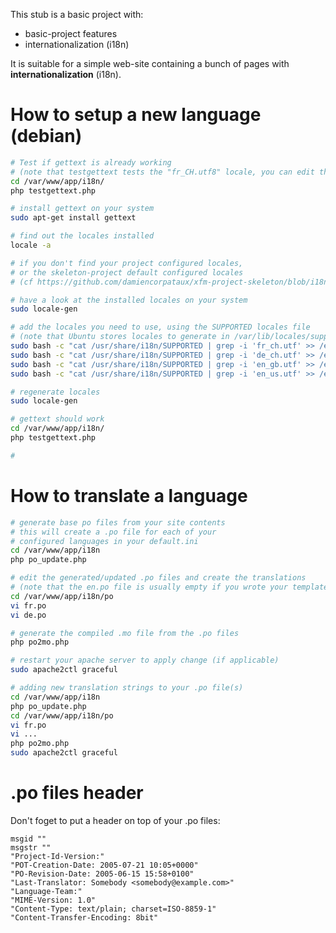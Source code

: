 This stub is a basic project with:

- basic-project features
- internationalization (i18n)

It is suitable for a simple web-site containing a bunch of pages with **internationalization** (i18n).


How to setup a new language (debian)
====================================
```bash
# Test if gettext is already working
# (note that testgettext tests the "fr_CH.utf8" locale, you can edit the script to change it)
cd /var/www/app/i18n/
php testgettext.php

# install gettext on your system
sudo apt-get install gettext

# find out the locales installed
locale -a

# if you don't find your project configured locales,
# or the skeleton-project default configured locales
# (cf https://github.com/damiencorpataux/xfm-project-skeleton/blob/i18n/config/default.ini)

# have a look at the installed locales on your system
sudo locale-gen

# add the locales you need to use, using the SUPPORTED locales file
# (note that Ubuntu stores locales to generate in /var/lib/locales/supported.d/local instead of /etc/locale.gen)
sudo bash -c "cat /usr/share/i18n/SUPPORTED | grep -i 'fr_ch.utf' >> /etc/locale.gen"
sudo bash -c "cat /usr/share/i18n/SUPPORTED | grep -i 'de_ch.utf' >> /etc/locale.gen"
sudo bash -c "cat /usr/share/i18n/SUPPORTED | grep -i 'en_gb.utf' >> /etc/locale.gen"
sudo bash -c "cat /usr/share/i18n/SUPPORTED | grep -i 'en_us.utf' >> /etc/locale.gen"

# regenerate locales
sudo locale-gen

# gettext should work
cd /var/www/app/i18n/
php testgettext.php

#
```


How to translate a language
===========================

```bash
# generate base po files from your site contents
# this will create a .po file for each of your
# configured languages in your default.ini
cd /var/www/app/i18n
php po_update.php

# edit the generated/updated .po files and create the translations
# (note that the en.po file is usually empty if you wrote your templates in english)
cd /var/www/app/i18n/po
vi fr.po
vi de.po

# generate the compiled .mo file from the .po files
php po2mo.php

# restart your apache server to apply change (if applicable)
sudo apache2ctl graceful

# adding new translation strings to your .po file(s)
cd /var/www/app/i18n
php po_update.php
cd /var/www/app/i18n/po
vi fr.po
vi ...
php po2mo.php
sudo apache2ctl graceful
```


.po files header
================
Don't foget to put a header on top of your .po files:
```
msgid ""
msgstr ""
"Project-Id-Version:"
"POT-Creation-Date: 2005-07-21 10:05+0000"
"PO-Revision-Date: 2005-06-15 15:58+0100"
"Last-Translator: Somebody <somebody@example.com>"
"Language-Team:"
"MIME-Version: 1.0"
"Content-Type: text/plain; charset=ISO-8859-1"
"Content-Transfer-Encoding: 8bit"

```